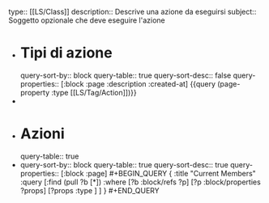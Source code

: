 type:: [[LS/Class]]
description:: Descrive una azione da eseguirsi
subject:: Soggetto opzionale che deve eseguire l'azione

- # Tipi di azione
  query-sort-by:: block
  query-table:: true
  query-sort-desc:: false
  query-properties:: [:block :page :description :created-at]
  {{query (page-property :type [[LS/Tag/Action]])}}
-
- # Azioni
  query-table:: true
- query-sort-by:: block
  query-table:: true
  query-sort-desc:: true
  query-properties:: [:block :page]
  #+BEGIN_QUERY
  { :title "Current Members"
    :query [:find (pull ?b [*])
            :where
            [?b :block/refs ?p]
            [?p :block/properties ?props]
            [?props :type ]
    ]
  }
  #+END_QUERY